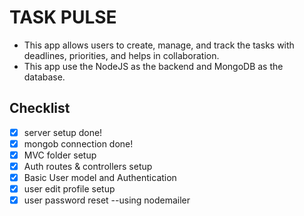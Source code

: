 # TASK PULSE

- This app allows users to create, manage, and track the tasks with deadlines, priorities, and helps in collaboration.
- This app use the NodeJS as the backend and MongoDB as the database.

## Checklist

- [x] server setup done!
- [x] mongob connection done!
- [x] MVC folder setup
- [x] Auth routes & controllers setup
- [x] Basic User model and Authentication
- [x] user edit profile setup
- [x] user password reset --using nodemailer